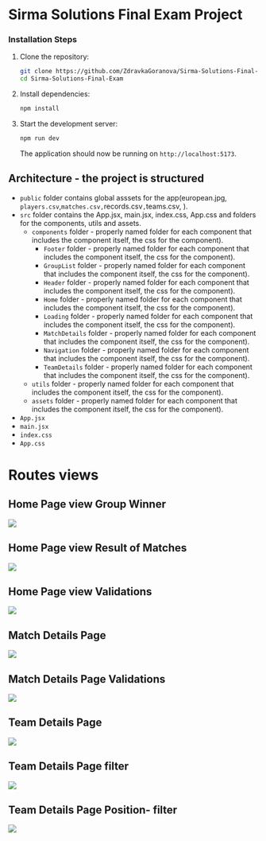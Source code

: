 # Sirma Solutions Final Exam Project

### Installation Steps

1. Clone the repository:

    ```bash
    git clone https://github.com/ZdravkaGoranova/Sirma-Solutions-Final-Exam.git
    cd Sirma-Solutions-Final-Exam
    ```

2. Install dependencies:

    ```bash
    npm install
    ```

3. Start the development server:

    ```bash
    npm run dev
    ```

    The application should now be running on `http://localhost:5173`.


 ## Architecture - the project is structured

 - `public` folder contains global asssets for the app(european.jpg, `players.csv`,`matches.csv,`records.csv`,`teams.csv,  ).
 - `src` folder contains the App.jsx, main.jsx, index.css, App.css  and folders for the components, utils and assets.
   - `components` folder - properly named folder for each component that includes the component itself, the css  for the component).
     - `Footer` folder - properly named folder for each component that includes the component itself, the css  for the component).
     - `GroupList` folder - properly named folder for each component that includes the component itself, the css  for the component).
     - `Header` folder - properly named folder for each component that includes the component itself, the css  for the component).
     - `Home` folder - properly named folder for each component that includes the component itself, the css  for the component).
     - `Loading` folder - properly named folder for each component that includes the component itself, the css  for the component).
     - `MatchDetails` folder - properly named folder for each component that includes the component itself, the css  for the component).
     - `Navigation` folder - properly named folder for each component that includes the component itself, the css  for the component).
     - `TeamDetails` folder - properly named folder for each component that includes the component itself, the css  for the component).
   - `utils` folder - properly named folder for each component that includes the component itself, the css  for the component).
   - `assets` folder - properly named folder for each component that includes the component itself, the css  for the component).
 - `App.jsx` 
 - `main.jsx`
 - `index.css`
- `App.css` 
# Routes views

## Home Page view Group Winner
![](/home-groupWinner.jpg)

## Home Page view Result of Matches
![](/home-resultMatches.jpg)

## Home Page view Validations
![](/home-validation.jpg)

## Match Details Page
![](/matchDetails.jpg)

## Match Details Page Validations
![](/matchDetails-validation.jpg)

## Team Details Page
![](/teamDetails.jpg)

## Team Details Page filter
![](/temsDetail-filter.jpg)

## Team Details Page Position- filter
![](/teamsDetails-position-filter.jpg)


